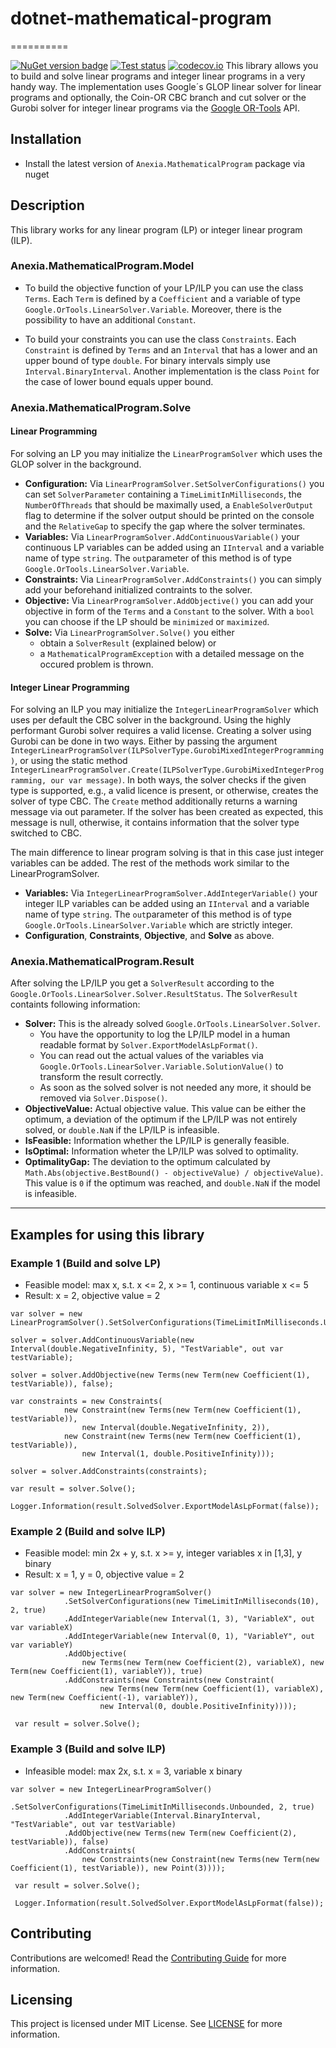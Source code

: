 # dotnet-mathematical-program
==========

[![](https://img.shields.io/nuget/v/Anexia.MathematicalProgram "NuGet version badge")](https://www.nuget.org/packages/Anexia.MathematicalProgram)
[![](https://github.com/anexia/dotnetcore-mathematical-program/actions/workflows/test.yml/badge.svg?branch=main "Test status")](https://github.com/anexia/dotnetcore-mathematical-program/actions/workflows/test.yml)
[![codecov.io](https://codecov.io/github/Anexia/dotnetcore-mathematical-program/coverage.svg?branch=main "Code coverage")](https://codecov.io/github/Anexia/dotnetcore-mathematical-program/coverage.svg?branch=main)
This library allows you to build and solve linear programs and integer linear programs in a very handy way.
The implementation uses Google´s GLOP linear solver for linear programs and optionally, the Coin-OR CBC branch and cut
solver
or the Gurobi solver for integer linear programs via the [Google OR-Tools](https://developers.google.com/optimization)
API.

## Installation

- Install the latest version of `Anexia.MathematicalProgram` package via nuget

## Description

This library works for any linear program (LP) or integer linear program (ILP).

### Anexia.MathematicalProgram.Model

- To build the objective function of your LP/ILP you can use the class `Terms`.
  Each `Term` is defined by a `Coefficient` and a variable of type `Google.OrTools.LinearSolver.Variable`.
  Moreover, there is the possibility to have an additional `Constant`.

- To build your constraints you can use the class `Constraints`.
  Each `Constraint` is defined by `Terms` and an `Interval` that has a lower and an upper bound of
  type `double`.
  For binary intervals simply use `Interval.BinaryInterval`.
  Another implementation is the class `Point` for the case of lower bound equals upper bound.

### Anexia.MathematicalProgram.Solve

#### Linear Programming

For solving an LP you may initialize the `LinearProgramSolver` which uses the GLOP solver in the background.

- **Configuration:** Via `LinearProgramSolver.SetSolverConfigurations()` you can set `SolverParameter` containing a `TimeLimitInMilliseconds`,
  the `NumberOfThreads` that should be maximally used, a `EnableSolverOutput` flag to determine if the solver output should be
  printed on the console and the `RelativeGap` to specify the gap where the solver terminates.
- **Variables:** Via `LinearProgramSolver.AddContinuousVariable()` your continuous LP variables can be added
  using an `IInterval` and a variable name of type `string`.
  The `out`parameter of this method is of type `Google.OrTools.LinearSolver.Variable`.
- **Constraints:** Via `LinearProgramSolver.AddConstraints()` you can simply add your beforehand initialized
  contraints to the solver.
- **Objective:** Via `LinearProgramSolver.AddObjective()` you can add your objective in form of the `Terms`
  and a `Constant` to the solver.
  With a `bool` you can choose if the LP should be `minimized` or `maximized`.
- **Solve:** Via `LinearProgramSolver.Solve()` you either
    - obtain a `SolverResult` (explained below) or
    - a `MathematicalProgramException` with a detailed message on the occured problem is thrown.

#### Integer Linear Programming

For solving an ILP you may initialize the `IntegerLinearProgramSolver` which uses per default the CBC solver in the
background.
Using the highly performant Gurobi solver requires a valid license.
Creating a solver using Gurobi can be done in two ways. Either by passing the argument
`IntegerLinearProgramSolver(ILPSolverType.GurobiMixedIntegerProgramming)`,
or using the static
method `IntegerLinearProgramSolver.Create(ILPSolverType.GurobiMixedIntegerProgramming, our var message)`.
In both ways, the solver checks if the given type is supported, e.g., a valid licence is present, or otherwise, creates
the solver of type CBC. The `Create` method additionally returns a warning message via out parameter.
If the solver has been created as expected, this message is null, otherwise, it contains information that the
solver type switched to CBC.

The main difference to linear program solving is that in this case just integer variables can be added.
The rest of the methods work similar to the LinearProgramSolver.

- **Variables:** Via `IntegerLinearProgramSolver.AddIntegerVariable()` your integer ILP variables can be added using
  an `IInterval` and a variable name of type `string`. The `out`parameter of this method is of type
  `Google.OrTools.LinearSolver.Variable` which are strictly integer.
- **Configuration**, **Constraints**, **Objective**, and **Solve** as above.

### Anexia.MathematicalProgram.Result

After solving the LP/ILP you get a `SolverResult` according to the `Google.OrTools.LinearSolver.Solver.ResultStatus`.
The `SolverResult` containts following information:

- **Solver:** This is the already solved `Google.OrTools.LinearSolver.Solver`.
    - You have the opportunity to log the LP/ILP model in a human readable format by `Solver.ExportModelAsLpFormat()`.
    - You can read out the actual values of the variables via `Google.OrTools.LinearSolver.Variable.SolutionValue()`
      to transform the result correctly.
    - As soon as the solved solver is not needed any more, it should be removed via `Solver.Dispose()`.
- **ObjectiveValue:** Actual objective value. This value can be either the optimum, a deviation of the optimum
  if the LP/ILP was not entirely solved, or `double.NaN` if the LP/ILP is infeasible.
- **IsFeasible:** Information whether the LP/ILP is generally feasible.
- **IsOptimal:** Information wheter the LP/ILP was solved to optimality.
- **OptimalityGap:** The deviation to the optimum calculated by
  `Math.Abs(objective.BestBound() - objectiveValue) / objectiveValue)`. This value is `0` if the optimum was reached,
  and `double.NaN` if the model is infeasible.

***

## Examples for using this library

### Example 1 (Build and solve LP)

- Feasible model: max x, s.t. x <= 2, x >= 1, continuous variable x <= 5
- Result: x = 2, objective value = 2

```
var solver = new LinearProgramSolver().SetSolverConfigurations(TimeLimitInMilliseconds.Unbounded);

solver = solver.AddContinuousVariable(new Interval(double.NegativeInfinity, 5), "TestVariable", out var testVariable);

solver = solver.AddObjective(new Terms(new Term(new Coefficient(1), testVariable)), false);

var constraints = new Constraints(
            new Constraint(new Terms(new Term(new Coefficient(1), testVariable)),
                new Interval(double.NegativeInfinity, 2)),
            new Constraint(new Terms(new Term(new Coefficient(1), testVariable)),
                new Interval(1, double.PositiveInfinity)));

solver = solver.AddConstraints(constraints);

var result = solver.Solve();

Logger.Information(result.SolvedSolver.ExportModelAsLpFormat(false));
```

### Example 2 (Build and solve ILP)

- Feasible model: min 2x + y, s.t. x >= y, integer variables x in [1,3], y binary
- Result: x = 1, y = 0, objective value = 2

```
var solver = new IntegerLinearProgramSolver()
            .SetSolverConfigurations(new TimeLimitInMilliseconds(10), 2, true)
            .AddIntegerVariable(new Interval(1, 3), "VariableX", out var variableX)
            .AddIntegerVariable(new Interval(0, 1), "VariableY", out var variableY)
            .AddObjective(
                new Terms(new Term(new Coefficient(2), variableX), new Term(new Coefficient(1), variableY)), true)
            .AddConstraints(new Constraints(new Constraint(
                    new Terms(new Term(new Coefficient(1), variableX), new Term(new Coefficient(-1), variableY)),
                    new Interval(0, double.PositiveInfinity))));

 var result = solver.Solve();
```

### Example 3 (Build and solve ILP)

- Infeasible model: max 2x, s.t. x = 3, variable x binary

```
var solver = new IntegerLinearProgramSolver()
            .SetSolverConfigurations(TimeLimitInMilliseconds.Unbounded, 2, true)
            .AddIntegerVariable(Interval.BinaryInterval, "TestVariable", out var testVariable)
            .AddObjective(new Terms(new Term(new Coefficient(2), testVariable)), false)
            .AddConstraints(
                new Constraints(new Constraint(new Terms(new Term(new Coefficient(1), testVariable)), new Point(3))));

 var result = solver.Solve();

 Logger.Information(result.SolvedSolver.ExportModelAsLpFormat(false));
```


## Contributing

Contributions are welcomed! Read the [Contributing Guide](CONTRIBUTING.md) for more information.

## Licensing

This project is licensed under MIT License. See [LICENSE](LICENSE) for more information.



